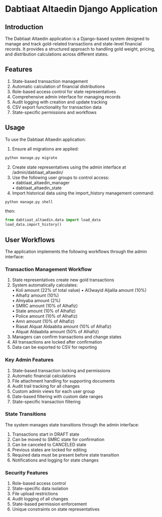  # Dabtiaat Altaedin Django Application    
  
 ## Introduction                      
 The Dabtiaat Altaedin application is a Django-based system designed to manage and track gold-related transactions and state-level financial records. It provides a structured approach to handling gold weight, pricing, and distribution calculations across different states. 
  
 ## Features                          
1. State-based transaction management
2. Automatic calculation of financial distributions
3. Role-based access control for state representatives
4. Comprehensive admin interface for managing records
5. Audit logging with creation and update tracking
6. CSV export functionality for transaction data
7. State-specific permissions and workflows
  
 ## Usage                             
 To use the Dabtiaat Altaedin application: 
  
 1. Ensure all migrations are applied:
 ```bash                              
 python manage.py migrate             
```

 2. Create state representatives using the admin interface at /admin/dabtiaat_altaedin/             
 3. Use the following user groups to control access:                            
    • dabtiaat_altaedin_manager       
    • dabtiaat_altaedin_state         
 4. Import historical data using the import_history management command:         

  
 ```bash                              
 python manage.py shell             
```
then:
 ```python                              
from dabtiaat_altaedin.data import load_data
load_data.import_history()
```
## User Workflows  
The application implements the following workflows through the admin interface:

### Transaction Management Workflow
 1. State representatives create new gold transactions                          
 2. System automatically calculates:   
    • Koli amount (22% of total value)
    • Al3wayid Aljalila amount (10%)  
    • Alhafiz amount (10%)            
    • Alniyaba amount (2%)            
    • SMRC amount (10% of Alhafiz)    
    • State amount (10% of Alhafiz)   
    • Police amount (10% of Alhafiz)  
    • Amn amount (10% of Alhafiz)     
    • Riasat Alquat Aldaabita amount (10% of Alhafiz)                          
    • Alquat Aldaabita amount (50% of Alhafiz)                                 
 3. Managers can confirm transactions and change states                         
 4. All transactions are locked after confirmation                              
 5. Data can be exported to CSV for reporting 

### Key Admin Features

1. State-based transaction locking and permissions                             
2. Automatic financial calculations   
3. File attachment handling for supporting documents                           
4. Audit trail tracking for all changes    
5. Custom admin views for each user group  
6. Date-based filtering with custom date ranges                                
7. State-specific transaction filtering    

### State Transitions

The system manages state transitions through the admin interface:              

1. Transactions start in DRAFT state  
2. Can be moved to SMRC state for confirmation                                 
3. Can be canceled to CANCELED state  
4. Previous states are locked for editing  
5. Required data must be present before state transition                       
6. Notifications and logging for state changes                                 

### Security Features
1. Role-based access control
2. State-specific data isolation
3. File upload restrictions
4. Audit logging of all changes
5. State-based permission enforcement
6. Unique constraints on state representatives
